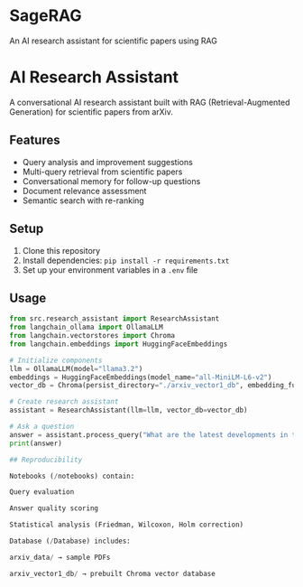 # SageRAG
An AI research assistant for scientific papers using RAG

# AI Research Assistant

A conversational AI research assistant built with RAG (Retrieval-Augmented Generation) for scientific papers from arXiv.

## Features

- Query analysis and improvement suggestions
- Multi-query retrieval from scientific papers
- Conversational memory for follow-up questions
- Document relevance assessment
- Semantic search with re-ranking

## Setup

1. Clone this repository
2. Install dependencies: `pip install -r requirements.txt`
3. Set up your environment variables in a `.env` file

## Usage

```python
from src.research_assistant import ResearchAssistant
from langchain_ollama import OllamaLLM
from langchain.vectorstores import Chroma
from langchain.embeddings import HuggingFaceEmbeddings

# Initialize components
llm = OllamaLLM(model="llama3.2")
embeddings = HuggingFaceEmbeddings(model_name="all-MiniLM-L6-v2")
vector_db = Chroma(persist_directory="./arxiv_vector1_db", embedding_function=embeddings)

# Create research assistant
assistant = ResearchAssistant(llm=llm, vector_db=vector_db)

# Ask a question
answer = assistant.process_query("What are the latest developments in transformer models?")
print(answer)

## Reproducibility

Notebooks (/notebooks) contain:

Query evaluation

Answer quality scoring

Statistical analysis (Friedman, Wilcoxon, Holm correction)

Database (/Database) includes:

arxiv_data/ → sample PDFs

arxiv_vector1_db/ → prebuilt Chroma vector database
